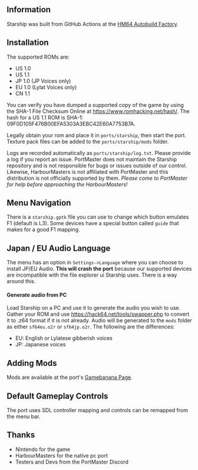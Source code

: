 ## Information
Starship was built from GitHub Actions at the [HM64 Autobuild Factory](https://github.com/JeodC/hm64-builder).

## Installation
The supported ROMs are:
- US 1.0
- US 1.1
- JP 1.0 (JP Voices only)
- EU 1.0 (Lylat Voices only)
- CN 1.1

 You can verify you have dumped a supported copy of the game by using the SHA-1 File Checksum Online at https://www.romhacking.net/hash/. The hash for a US 1.1 ROM is SHA-1: 09F0D105F476B00EFA5303A3EBC42E60A7753B7A.

Legally obtain your rom and place it in `ports/starship`, then start the port. Texture pack files can be added to the `ports/starship/mods` folder.

Logs are recorded automatically as `ports/starship/log.txt`. Please provide a log if you report an issue. PortMaster does not maintain the Starship repository and is not responsible for bugs or issues outside of our control. Likewise, HarbourMasters is not affiliated with PortMaster and this distribution is not officially supported by them. *Please come to PortMaster for help before approaching the HarbourMasters!*

## Menu Navigation
There is a `starship.gptk` file you can use to change which button emulates F1 (default is L3). Some devices have a special button called `guide` that makes for a good F1 mapping.

## Japan / EU Audio Language
The menu has an option in `Settings->Language` where you can choose to install JP/EU Audio. **This will crash the port** because our supported devices are incompatible with the file explorer ui Starship uses. There is a way around this.

#### Generate audio from PC
Load Starship on a PC and use it to generate the audio you wish to use. Gather your ROM and use https://hack64.net/tools/swapper.php to convert it to .z64 format if it is not already. Audio will be generated to the `mods` folder as either `sf64eu.o2r` or `sf64jp.o2r`. The following are the differences:

- EU: English or Lylatese gibberish voices
- JP: Japanese voices

## Adding Mods
Mods are available at the port's [Gamebanana Page](https://gamebanana.com/games/21612).

## Default Gameplay Controls
The port uses SDL controller mapping and controls can be remapped from the menu bar.

## Thanks
- Nintendo for the game  
- HarbourMasters for the native pc port  
- Testers and Devs from the PortMaster Discord  




